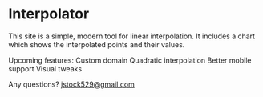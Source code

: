 # Interpolator

This site is a simple, modern tool for linear interpolation. It includes a chart which shows the interpolated points and their values.

Upcoming features:
Custom domain
Quadratic interpolation
Better mobile support
Visual tweaks



Any questions? jstock529@gmail.com
